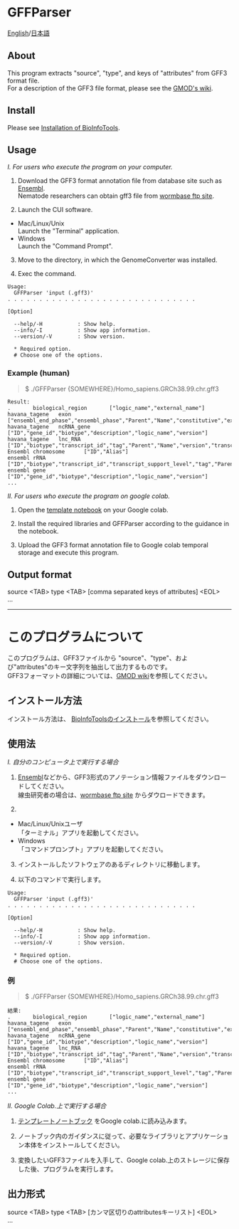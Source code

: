 # GFFParser

[English](#About)/[日本語](#このプログラムについて)

## About
This program extracts "source", "type", and keys of "attributes" from GFF3 format file.  
For a description of the GFF3 file format, please see the [GMOD's wiki](http://gmod.org/wiki/GFF3).  

## Install
Please see [Installation of BioInfoTools]().

## Usage
_I. For users who execute the program on your computer._
1. Download the GFF3 format annotation file from database site such as [Ensembl](http://m.ensembl.org/info/data/ftp/index.html).  
Nematode researchers can obtain gff3 file from [wormbase ftp site](ftp://ftp.wormbase.org/pub/wormbase/species/).

2. Launch the CUI software. 
- Mac/Linux/Unix  
Launch the "Terminal" application.  
- Windows  
Launch the "Command Prompt".  

3. Move to the directory, in which the GenomeConverter was installed.

4. Exec the command.
```  
Usage:
  GFFParser 'input (.gff3)'
. . . . . . . . . . . . . . . . . . . . . . . . . . . . . .

[Option]

  --help/-H           : Show help.
  --info/-I           : Show app information.
  --version/-V        : Show version.

  * Required option.
  # Choose one of the options.
```  

### Example (human)  
> $ ./GFFParser {SOMEWHERE}/Homo_sapiens.GRCh38.99.chr.gff3    
```  
Result:  
.       biological_region       ["logic_name","external_name"]
havana_tagene   exon    ["ensembl_end_phase","ensembl_phase","Parent","Name","constitutive","exon_id","rank","version"]
havana_tagene   ncRNA_gene      ["ID","gene_id","biotype","description","logic_name","version"]
havana_tagene   lnc_RNA ["ID","biotype","transcript_id","tag","Parent","Name","version","transcript_support_level"]
Ensembl chromosome      ["ID","Alias"]
ensembl rRNA    ["ID","biotype","transcript_id","transcript_support_level","tag","Parent","Name","version"]
ensembl gene    ["ID","gene_id","biotype","description","logic_name","version"]
...
```  

_II. For users who execute the program on google colab._
1. Open the [template notebook](https://github.com/YujiSue/BioInfoTools/blob/master/BioInfoTools_Template.ipynb) on your Google colab.  

2. Install the required libraries and GFFParser according to the guidance in the notebook.

3. Upload the GFF3 format annotation file to Google colab temporal storage and execute this program.

## Output format  
source \<TAB\> type \<TAB\> [comma separated keys of attributes] \<EOL\>  
...
***

# このプログラムについて
このプログラムは、GFF3ファイルから "source"、"type"、および"attributes"のキー文字列を抽出して出力するものです。    
GFF3フォーマットの詳細については、[GMOD wiki](http://gmod.org/wiki/GFF3)を参照してください。   

## インストール方法
インストール方法は、 [BioInfoToolsのインストール]()を参照してください。

## 使用法  
_I. 自分のコンピュータ上で実行する場合_
1. [Ensembl](http://m.ensembl.org/info/data/ftp/index.html)などから、GFF3形式のアノテーション情報ファイルをダウンロードしてください。  
線虫研究者の場合は、[wormbase ftp site](ftp://ftp.wormbase.org/pub/wormbase/species/) からダウロードできます。  

2. 
- Mac/Linux/Unixユーザ  
「ターミナル」アプリを起動してください。  
- Windows  
「コマンドプロンプト」アプリを起動してください。    

3. インストールしたソフトウェアのあるディレクトリに移動します。

4. 以下のコマンドで実行します。
```  
Usage:
  GFFParser 'input (.gff3)'
. . . . . . . . . . . . . . . . . . . . . . . . . . . . . .

[Option]

  --help/-H           : Show help.
  --info/-I           : Show app information.
  --version/-V        : Show version.

  * Required option.
  # Choose one of the options.
```  

### 例
> $ ./GFFParser {SOMEWHERE}/Homo_sapiens.GRCh38.99.chr.gff3    
```  
結果:  
.       biological_region       ["logic_name","external_name"]
havana_tagene   exon    ["ensembl_end_phase","ensembl_phase","Parent","Name","constitutive","exon_id","rank","version"]
havana_tagene   ncRNA_gene      ["ID","gene_id","biotype","description","logic_name","version"]
havana_tagene   lnc_RNA ["ID","biotype","transcript_id","tag","Parent","Name","version","transcript_support_level"]
Ensembl chromosome      ["ID","Alias"]
ensembl rRNA    ["ID","biotype","transcript_id","transcript_support_level","tag","Parent","Name","version"]
ensembl gene    ["ID","gene_id","biotype","description","logic_name","version"]
...
```  

_II. Google Colab.上で実行する場合_
1. [テンプレートノートブック](https://github.com/YujiSue/BioInfoTools/blob/master/BioInfoTools_Template.ipynb) をGoogle colab.に読み込みます。  

2. ノートブック内のガイダンスに従って、必要なライブラリとアプリケーション本体をインストールしてください。

3. 変換したいGFF3ファイルを入手して、Google colab.上のストレージに保存した後、プログラムを実行します。

## 出力形式  
source \<TAB\> type \<TAB\> [カンマ区切りのattributesキーリスト] \<EOL\>  
...

